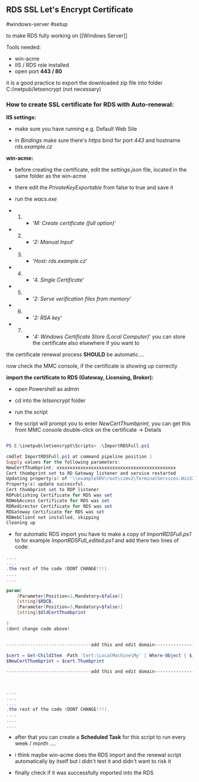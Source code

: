 ## RDS SSL Let's Encrypt Certificate

#windows-server #setup 

to make RDS fully working on [[Windows Server]]

Tools needed:
- win-acme
- IIS / RDS role installed
- open port **443 / 80**

it is a good practice to export the downloaded zip file into folder C:/inetpub/letsencrypt (not necessary)
### How to create SSL certificate for RDS with Auto-renewal:

**IIS settings:**
- make sure you have running e.g. Default Web Site

- in *Bindings* make sure there's *https* bind for port *443* and hostname *rds.example.cz*


**win-acme:**
- before creating the certificate, edit the *settings.json* file, located in the same folder as the win-acme
- there edit the *PrivateKeyExportable* from false to true and save it

- run the *wacs.exe*
- 1. - '*M: Create certificate (full option)*'
- 2. - '*2: Manual Input*'
- 3. - '*Host: rds.example.cz*'
- 4. - '*4. Single Certificate*'
- 5. - '*2: Serve verification files from memory*'
- 6. - '*2: RSA key*'
- 7. - '*4: Windows Certificate Store (Local Computer)*'
 you can store the certificate also elsewhere if you want to

the certificate renewal process **SHOULD** be automatic....

now check the MMC console, if the certificate is showing up correctly


**import the certificate to RDS (Gateway, Licensing, Broker):**
- open Powershell as admin
- cd into the *letsencrypt* folder

- run the script 
- the script will prompt you to enter *NewCertThumbprint*, you can get this from MMC console
   double-click on the certificate -> Details
   
```powershell

PS C:\inetpub\letsencrypt\Scripts> .\ImportRDSFull.ps1

cmdlet ImportRDSFull.ps1 at command pipeline position 1
Supply values for the following parameters:
NewCertThumbprint: xxxxxxxxxxxxxxxxxxxxxxxxxxxxxxxxxxxxxxxxxxxxx
Cert thumbprint set to RD Gateway listener and service restarted
Updating property(s) of '\\exampleSRV\root\cimv2\TerminalServices:Win32_TSGeneralSetting.TerminalName="RDP-Tcp"'
Property(s) update successful.
Cert thumbprint set to RDP listener
RDPublishing Certificate for RDS was set
RDWebAccess Certificate for RDS was set
RDRedirector Certificate for RDS was set
RDGateway Certificate for RDS was set
RDWebClient not installed, skipping
Cleaning up

```


- for automatic RDS import you have to make a copy of *ImportRDSFull.ps1* to for example *ImportRDSFull_edited.ps1* and add there two lines of code:



```powershell
....
....
.the rest of the code (DONT CHANGE!!!).
....
....

param(
    [Parameter(Position=1,Mandatory=$false)]
    [string]$RDCB,
    [Parameter(Position=3,Mandatory=$false)]
    [string]$OldCertThumbprint

)
(dont change code above)


--------------------------------add this and edit domain--------------------------------------

$cert = Get-ChildItem -Path 'Cert:\LocalMachine\My' | Where-Object { $_.Subject -like "*rds.example.cz*" }
$NewCertThumbprint = $cert.Thumbprint

--------------------------------add this and edit domain--------------------------------------



....
....
....
.the rest of the code (DONT CHANGE!!!).
....
....
....

```

- after that you can create a **Scheduled Task** for this script to run every week / month ....
- i think maybe win-acme does the RDS import and the renewal script automatically by itself but i didn't test it and didn't want to risk it


- finally check if it was successfully imported into the RDS
